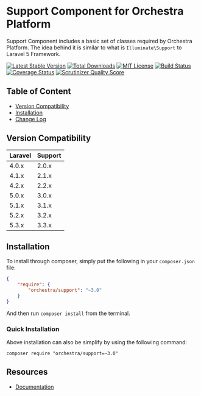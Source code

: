Support Component for Orchestra Platform
==============

Support Component includes a basic set of classes required by Orchestra Platform. The idea behind it is similar to what is `Illuminate\Support` to Laravel 5 Framework.

[![Latest Stable Version](https://img.shields.io/github/release/orchestral/support.svg?style=flat-square)](https://packagist.org/packages/orchestra/support)
[![Total Downloads](https://img.shields.io/packagist/dt/orchestra/support.svg?style=flat-square)](https://packagist.org/packages/orchestra/support)
[![MIT License](https://img.shields.io/packagist/l/orchestra/support.svg?style=flat-square)](https://packagist.org/packages/orchestra/support)
[![Build Status](https://img.shields.io/travis/orchestral/support/3.3.svg?style=flat-square)](https://travis-ci.org/orchestral/support)
[![Coverage Status](https://img.shields.io/coveralls/orchestral/support/3.3.svg?style=flat-square)](https://coveralls.io/r/orchestral/support?branch=3.3)
[![Scrutinizer Quality Score](https://img.shields.io/scrutinizer/g/orchestral/support/3.3.svg?style=flat-square)](https://scrutinizer-ci.com/g/orchestral/support/)

## Table of Content

* [Version Compatibility](#version-compatibility)
* [Installation](#installation)
* [Change Log](http://orchestraplatform.com/docs/latest/components/support/changes#v3-3)

## Version Compatibility

Laravel    | Support
:----------|:----------
 4.0.x     | 2.0.x
 4.1.x     | 2.1.x
 4.2.x     | 2.2.x
 5.0.x     | 3.0.x
 5.1.x     | 3.1.x
 5.2.x     | 3.2.x
 5.3.x     | 3.3.x

## Installation

To install through composer, simply put the following in your `composer.json` file:

```json
{
	"require": {
		"orchestra/support": "~3.0"
	}
}
```

And then run `composer install` from the terminal.

### Quick Installation

Above installation can also be simplify by using the following command:

	composer require "orchestra/support=~3.0"

## Resources

* [Documentation](http://orchestraplatform.com/docs/latest/components/support)
